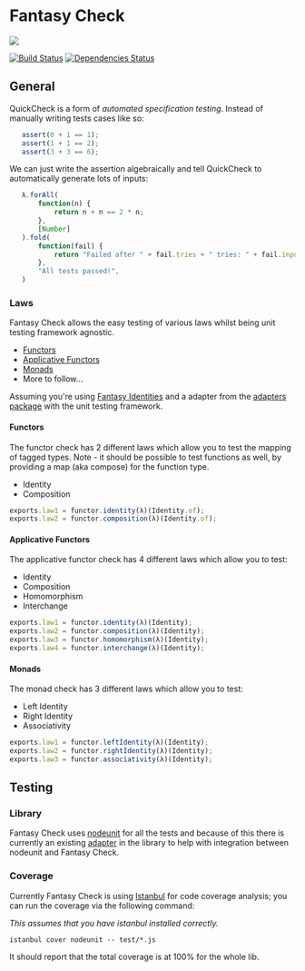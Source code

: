 # Fantasy Check

![](https://raw.github.com/puffnfresh/fantasy-land/master/logo.png)

[![Build Status](https://api.travis-ci.org/fantasyland/fantasy-check.png)](https://travis-ci.org/fantasyland/fantasy-check)
[![Dependencies Status](https://david-dm.org/fantasyland/fantasy-check.png)](https://david-dm.org/fantasyland/fantasy-check)

## General

QuickCheck is a form of *automated specification testing*. Instead
of manually writing tests cases like so:

```javascript
   assert(0 + 1 == 1);
   assert(1 + 1 == 2);
   assert(3 + 3 == 6);
```

We can just write the assertion algebraically and tell QuickCheck to
automatically generate lots of inputs:

```javascript
   λ.forAll(
       function(n) {
           return n + n == 2 * n;
       },
       [Number]
   ).fold(
       function(fail) {
           return "Failed after " + fail.tries + " tries: " + fail.inputs.toString();
       },
       "All tests passed!",
   )
```

### Laws

Fantasy Check allows the easy testing of various laws whilst being
unit testing framework agnostic.

* [Functors](src/laws/functor.js)
* [Applicative Functors](src/laws/applicative.js)
* [Monads](src/laws/monad.js)
* More to follow...

Assuming you're using [Fantasy Identities](https://github.com/fantasyland/fantasy-identities)
and a adapter from the [adapters package](src/adapters) with the unit
testing framework.

#### Functors

The functor check has 2 different laws which allow you to test the
mapping of tagged types. Note - it should be possible to test 
functions as well, by providing a map (aka compose) for the function
type.

* Identity
* Composition

```javascript
exports.law1 = functor.identity(λ)(Identity.of);
exports.law2 = functor.composition(λ)(Identity.of);
```

#### Applicative Functors

The applicative functor check has 4 different laws which allow you
to test:

* Identity
* Composition
* Homomorphism
* Interchange

```javascript
exports.law1 = functor.identity(λ)(Identity);
exports.law2 = functor.composition(λ)(Identity);
exports.law3 = functor.homomorphism(λ)(Identity);
exports.law4 = functor.interchange(λ)(Identity);
```

#### Monads

The monad check has 3 different laws which allow you
to test:

* Left Identity
* Right Identity
* Associativity

```javascript
exports.law1 = functor.leftIdentity(λ)(Identity);
exports.law2 = functor.rightIdentity(λ)(Identity);
exports.law3 = functor.associativity(λ)(Identity);
```

## Testing

### Library

Fantasy Check uses [nodeunit](https://github.com/caolan/nodeunit) for 
all the tests and because of this there is currently an existing 
[adapter](test/lib/test.js) in the library to help with integration 
between nodeunit and Fantasy Check.

### Coverage

Currently Fantasy Check is using [Istanbul](https://github.com/gotwarlost/istanbul) 
for code coverage analysis; you can run the coverage via the following
command:

_This assumes that you have istanbul installed correctly._

```
istanbul cover nodeunit -- test/*.js
```

It should report that the total coverage is at 100% for the whole lib.
